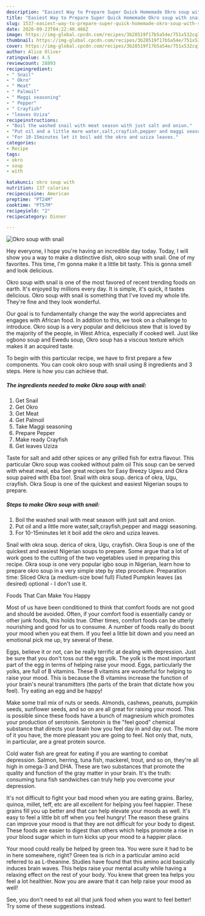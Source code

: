```yaml
---
description: "Easiest Way to Prepare Super Quick Homemade Okro soup with snail"
title: "Easiest Way to Prepare Super Quick Homemade Okro soup with snail"
slug: 1537-easiest-way-to-prepare-super-quick-homemade-okro-soup-with-snail
date: 2020-09-23T04:22:40.466Z
image: https://img-global.cpcdn.com/recipes/3b28519f17b5a54e/751x532cq70/okro-soup-with-snail-recipe-main-photo.jpg
thumbnail: https://img-global.cpcdn.com/recipes/3b28519f17b5a54e/751x532cq70/okro-soup-with-snail-recipe-main-photo.jpg
cover: https://img-global.cpcdn.com/recipes/3b28519f17b5a54e/751x532cq70/okro-soup-with-snail-recipe-main-photo.jpg
author: Alice Oliver
ratingvalue: 4.5
reviewcount: 28893
recipeingredient:
- " Snail"
- " Okro"
- " Meat"
- " Palmoil"
- " Maggi seasoning"
- " Pepper"
- " Crayfish"
- "leaves Uziza"
recipeinstructions:
- "Boil the washed snail with meat season with just salt and onion."
- "Put oil and a little more water,salt,crayfish,pepper and maggi seasoning."
- "For 10-15minutes let it boil add the okro and uziza leaves."
categories:
- Recipe
tags:
- okro
- soup
- with

katakunci: okro soup with 
nutrition: 137 calories
recipecuisine: American
preptime: "PT24M"
cooktime: "PT57M"
recipeyield: "2"
recipecategory: Dinner

---
```



![Okro soup with snail](https://img-global.cpcdn.com/recipes/3b28519f17b5a54e/751x532cq70/okro-soup-with-snail-recipe-main-photo.jpg)

Hey everyone, I hope you're having an incredible day today. Today, I will show you a way to make a distinctive dish, okro soup with snail. One of my favorites. This time, I'm gonna make it a little bit tasty. This is gonna smell and look delicious.

Okro soup with snail is one of the most favored of recent trending foods on earth. It's enjoyed by millions every day. It is simple, it's quick, it tastes delicious. Okro soup with snail is something that I've loved my whole life. They're fine and they look wonderful.

Our goal is to fundamentally change the way the world appreciates and engages with African food. In addition to this, we took on a challenge to introduce. Okro soup is a very popular and delicious stew that is loved by the majority of the people, in West Africa, especially if cooked well. Just like ogbono soup and Ewedu soup, Okro soup has a viscous texture which makes it an acquired taste.


To begin with this particular recipe, we have to first prepare a few components. You can cook okro soup with snail using 8 ingredients and 3 steps. Here is how you can achieve that.

<!--inarticleads1-->

##### The ingredients needed to make Okro soup with snail:

1. Get  Snail
1. Get  Okro
1. Get  Meat
1. Get  Palmoil
1. Take  Maggi seasoning
1. Prepare  Pepper
1. Make ready  Crayfish
1. Get leaves Uziza


Taste for salt and add other spices or any grilled fish for extra flavour. This particular Okro soup was cooked without palm oil This soup can be served with wheat meal, eba See great recipes for Easy Breezy Ugwu and Okra soup paired with Eba too!. Snail with okra soup. derica of okra, Ugu, crayfish. Okra Soup is one of the quickest and easiest Nigerian soups to prepare. 

<!--inarticleads2-->

##### Steps to make Okro soup with snail:

1. Boil the washed snail with meat season with just salt and onion.
1. Put oil and a little more water,salt,crayfish,pepper and maggi seasoning.
1. For 10-15minutes let it boil add the okro and uziza leaves.


Snail with okra soup. derica of okra, Ugu, crayfish. Okra Soup is one of the quickest and easiest Nigerian soups to prepare. Some argue that a lot of work goes to the cutting of the two vegetables used in preparing this recipe. Okra soup is one very popular igbo soup in Nigerian, learn how to prepare okro soup in a very simple step by step procedure. Preparation time: Sliced Okra (a medium-size bowl full) Fluted Pumpkin leaves (as desired) optional - I don&#39;t use it. 

Foods That Can Make You Happy


Most of us have been conditioned to think that comfort foods are not good and should be avoided. Often, if your comfort food is essentially candy or other junk foods, this holds true. Other times, comfort foods can be utterly nourishing and good for us to consume. A number of foods really do boost your mood when you eat them. If you feel a little bit down and you need an emotional pick me up, try several of these.

Eggs, believe it or not, can be really terrific at dealing with depression. Just be sure that you don't toss out the egg yolk. The yolk is the most important part of the egg in terms of helping raise your mood. Eggs, particularly the yolks, are full of B vitamins. These B vitamins are wonderful for helping to raise your mood. This is because the B vitamins increase the function of your brain's neural transmitters (the parts of the brain that dictate how you feel). Try eating an egg and be happy!

Make some trail mix of nuts or seeds. Almonds, cashews, peanuts, pumpkin seeds, sunflower seeds, and so on are all great for raising your mood. This is possible since these foods have a bunch of magnesium which promotes your production of serotonin. Serotonin is the "feel good" chemical substance that directs your brain how you feel day in and day out. The more of it you have, the more pleasant you are going to feel. Not only that, nuts, in particular, are a great protein source.

Cold water fish are great for eating if you are wanting to combat depression. Salmon, herring, tuna fish, mackerel, trout, and so on, they're all high in omega-3 and DHA. These are two substances that promote the quality and function of the gray matter in your brain. It's the truth: consuming tuna fish sandwiches can truly help you overcome your depression. 

It's not difficult to fight your bad mood when you are eating grains. Barley, quinoa, millet, teff, etc are all excellent for helping you feel happier. These grains fill you up better and that can help elevate your moods as well. It's easy to feel a little bit off when you feel hungry! The reason these grains can improve your mood is that they are not difficult for your body to digest. These foods are easier to digest than others which helps promote a rise in your blood sugar which in turn kicks up your mood to a happier place.

Your mood could really be helped by green tea. You were sure it had to be in here somewhere, right? Green tea is rich in a particular amino acid referred to as L-theanine. Studies have found that this amino acid basically induces brain waves. This helps raise your mental acuity while having a relaxing effect on the rest of your body. You knew that green tea helps you feel a lot healthier. Now you are aware that it can help raise your mood as well!

See, you don't need to eat all that junk food when you want to feel better! Try  some  of  these  suggestions  instead.

